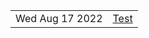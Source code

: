 |                 |                                             |
| --------------- | ------------------------------------------- |
| Wed Aug 17 2022 | [Test](/posts/test) |

<!--  -->
